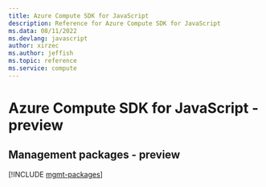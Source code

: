 ```yaml
---
title: Azure Compute SDK for JavaScript
description: Reference for Azure Compute SDK for JavaScript
ms.data: 08/11/2022
ms.devlang: javascript
author: xirzec
ms.author: jeffish
ms.topic: reference
ms.service: compute
---
```

# Azure Compute SDK for JavaScript - preview

## Management packages - preview
[!INCLUDE [mgmt-packages](compute-mgmt-index.md)]